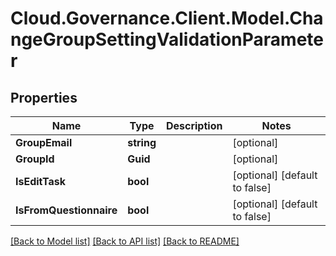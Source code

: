 # Cloud.Governance.Client.Model.ChangeGroupSettingValidationParameter
## Properties

Name | Type | Description | Notes
------------ | ------------- | ------------- | -------------
**GroupEmail** | **string** |  | [optional] 
**GroupId** | **Guid** |  | [optional] 
**IsEditTask** | **bool** |  | [optional] [default to false]
**IsFromQuestionnaire** | **bool** |  | [optional] [default to false]

[[Back to Model list]](../README.md#documentation-for-models) [[Back to API list]](../README.md#documentation-for-api-endpoints) [[Back to README]](../README.md)


